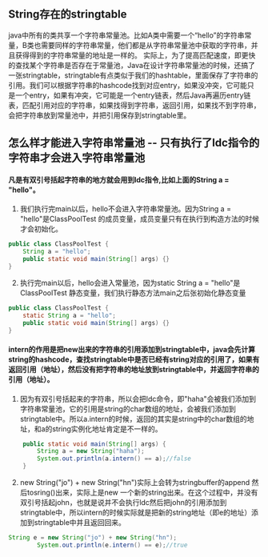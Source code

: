 ## String存在的stringtable
java中所有的类共享一个字符串常量池。比如A类中需要一个“hello”的字符串常量，B类也需要同样的字符串常量，他们都是从字符串常量池中获取的字符串，并且获得得到的字符串常量的地址是一样的。
实际上，为了提高匹配速度，即更快的查找某个字符串是否存在于常量池，Java在设计字符串常量池的时候，还搞了一张stringtable，stringtable有点类似于我们的hashtable，里面保存了字符串的引用。我们可以根据字符串的hashcode找到对应entry，如果没冲突，它可能只是一个entry，如果有冲突，它可能是一个entry链表，然后Java再遍历entry链表，匹配引用对应的字符串，如果找得到字符串，返回引用，如果找不到字符串，会把字符串放到常量池中，并把引用保存到stringtable里。

## 怎么样才能进入字符串常量池 -- 只有执行了ldc指令的字符串才会进入字符串常量池

#### 凡是有双引号括起字符串的地方就会用到ldc指令,比如上面的String a = "hello"。
1. 我们执行完main以后，hello不会进入字符串常量池。因为String a = "hello"是ClassPoolTest 的成员变量，成员变量只有在执行到构造方法的时候才会初始化。
```java
public class ClassPoolTest {
    String a = "hello";
    public static void main(String[] args) {}
}
```
2. 执行完main以后，hello会进入常量池，因为static String a = "hello"是ClassPoolTest 静态变量，我们执行静态方法main之后张初始化静态变量
```java
public class ClassPoolTest {
    static String a = "hello";
    public static void main(String[] args) {}
}
```
#### intern的作用是把new出来的字符串的引用添加到stringtable中，java会先计算string的hashcode，查找stringtable中是否已经有string对应的引用了，如果有返回引用（地址），然后没有把字符串的地址放到stringtable中，并返回字符串的引用（地址）。
1. 因为有双引号括起来的字符串，所以会把ldc命令，即"haha"会被我们添加到字符串常量池，它的引用是string的char数组的地址，会被我们添加到stringtable中。所以a.intern的时候，返回的其实是string中的char数组的地址，和a的string实例化地址肯定是不一样的。
```java
    public static void main(String[] args) {
        String a = new String("haha");
        System.out.println(a.intern() == a);//false
    }
```
2. new String("jo") + new String("hn")实际上会转为stringbuffer的append 然后tosring()出来，实际上是new 一个新的string出来。在这个过程中，并没有双引号括起john，也就是说并不会执行ldc然后把john的引用添加到stringtable中，所以intern的时候实际就是把新的string地址（即e的地址）添加到stringtable中并且返回回来。
```java
String e = new String("jo") + new String("hn");
        System.out.println(e.intern() == e);//true
```